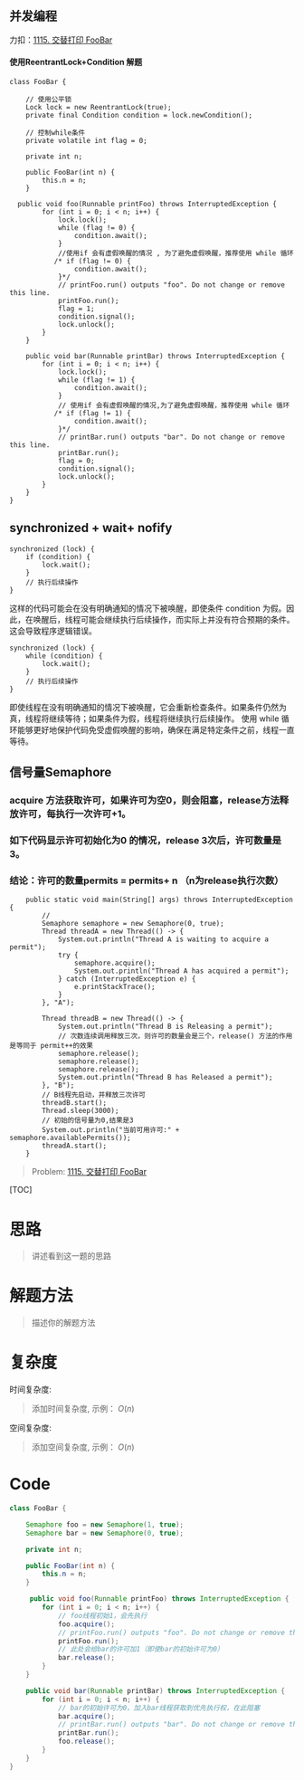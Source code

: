 ## 并发编程

力扣：[1115. 交替打印 FooBar](https://leetcode.cn/problems/print-foobar-alternately/description/) 
#### 使用ReentrantLock+Condition 解题 

```
class FooBar {

    // 使用公平锁
    Lock lock = new ReentrantLock(true);
    private final Condition condition = lock.newCondition();
    
    // 控制while条件
    private volatile int flag = 0;

    private int n;

    public FooBar(int n) {
        this.n = n;
    }

  public void foo(Runnable printFoo) throws InterruptedException {
        for (int i = 0; i < n; i++) {
            lock.lock();
            while (flag != 0) {
                condition.await();
            }
            //使用if 会有虚假唤醒的情况 , 为了避免虚假唤醒，推荐使用 while 循环
           /* if (flag != 0) {
                condition.await();
            }*/
            // printFoo.run() outputs "foo". Do not change or remove this line.
            printFoo.run();
            flag = 1;
            condition.signal();
            lock.unlock();
        }
    }

    public void bar(Runnable printBar) throws InterruptedException {
        for (int i = 0; i < n; i++) {
            lock.lock();
            while (flag != 1) {
                condition.await();
            }
            // 使用if 会有虚假唤醒的情况,为了避免虚假唤醒，推荐使用 while 循环
           /* if (flag != 1) {
                condition.await();
            }*/
            // printBar.run() outputs "bar". Do not change or remove this line.
            printBar.run();
            flag = 0;
            condition.signal();
            lock.unlock();
        }
    }
}
```
## synchronized + wait+ nofify

```
synchronized (lock) {
    if (condition) {
        lock.wait();
    }
    // 执行后续操作
}
```

这样的代码可能会在没有明确通知的情况下被唤醒，即使条件 condition 为假。因此，在唤醒后，线程可能会继续执行后续操作，而实际上并没有符合预期的条件。这会导致程序逻辑错误。

```
synchronized (lock) {
    while (condition) {
        lock.wait();
    }
    // 执行后续操作
}
```
即使线程在没有明确通知的情况下被唤醒，它会重新检查条件。如果条件仍然为真，线程将继续等待；如果条件为假，线程将继续执行后续操作。
使用 while 循环能够更好地保护代码免受虚假唤醒的影响，确保在满足特定条件之前，线程一直等待。


## 信号量Semaphore
### acquire 方法获取许可，如果许可为空0，则会阻塞，release方法释放许可，每执行一次许可+1。
### 如下代码显示许可初始化为0 的情况，release 3次后，许可数量是3。
### 结论：许可的数量permits = permits+ n （n为release执行次数）

```
    public static void main(String[] args) throws InterruptedException {
        // 
        Semaphore semaphore = new Semaphore(0, true);
        Thread threadA = new Thread(() -> {
            System.out.println("Thread A is waiting to acquire a permit");
            try {
                semaphore.acquire();
                System.out.println("Thread A has acquired a permit");
            } catch (InterruptedException e) {
                e.printStackTrace();
            }
        }, "A");

        Thread threadB = new Thread(() -> {
            System.out.println("Thread B is Releasing a permit");
            // 次数连续调用释放三次，则许可的数量会是三个，release() 方法的作用是等同于 permit++的效果
            semaphore.release();
            semaphore.release();
            semaphore.release();
            System.out.println("Thread B has Released a permit");
        }, "B");
        // B线程先启动，并释放三次许可
        threadB.start();
        Thread.sleep(3000);
        // 初始的信号量为0,结果是3
        System.out.println("当前可用许可:" + semaphore.availablePermits());
        threadA.start();
    }
```


> Problem: [1115. 交替打印 FooBar](https://leetcode.cn/problems/print-foobar-alternately/description/)

[TOC]

# 思路

> 讲述看到这一题的思路

# 解题方法

> 描述你的解题方法

# 复杂度

时间复杂度:
> 添加时间复杂度, 示例： $O(n)$

空间复杂度:
> 添加空间复杂度, 示例： $O(n)$



# Code
```Java []
class FooBar {

    Semaphore foo = new Semaphore(1, true);
    Semaphore bar = new Semaphore(0, true);

    private int n;

    public FooBar(int n) {
        this.n = n;
    }

     public void foo(Runnable printFoo) throws InterruptedException {
        for (int i = 0; i < n; i++) {
            // foo线程初始1，会先执行
            foo.acquire();
            // printFoo.run() outputs "foo". Do not change or remove this line.
            printFoo.run();
            // 此处会给bar的许可加1（即使bar的初始许可为0）
            bar.release();
        }
    }

    public void bar(Runnable printBar) throws InterruptedException {
        for (int i = 0; i < n; i++) {
            // bar的初始许可为0，加入bar线程获取到优先执行权，在此阻塞
            bar.acquire();
            // printBar.run() outputs "bar". Do not change or remove this line.
            printBar.run();
            foo.release();
        }
    }
}
```




